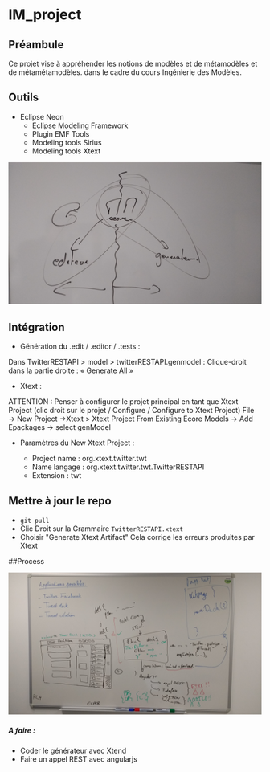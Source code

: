 # IM_project

## Préambule
Ce projet vise à appréhender les notions de modèles et de métamodèles et de métamétamodèles. dans le cadre du cours Ingénierie des Modèles. 

## Outils
- Eclipse Neon 
  - Eclipse Modeling Framework
  - Plugin EMF Tools
  - Modeling tools Sirius
  - Modeling tools Xtext
  
![archi](https://github.com/Kribouille/IM_project/blob/master/archi.jpg)

## Intégration

- Génération du .edit / .editor / .tests :

Dans TwitterRESTAPI > model > twitterRESTAPI.genmodel :
Clique-droit dans la partie droite : « Generate All »

- Xtext :

ATTENTION : Penser à configurer le projet principal en tant que Xtext Project (clic droit sur le projet / Configure / Configure to Xtext Project)
File → New Project →Xtext > Xtext Project From Existing Ecore Models → Add Epackages → select genModel

- Paramètres du New Xtext Project :

  - Project name : org.xtext.twitter.twt
  - Name langage : org.xtext.twitter.twt.TwitterRESTAPI
  - Extension : twt
  
## Mettre à jour le repo
- `git pull`
- Clic Droit sur la Grammaire `TwitterRESTAPI.xtext`
- Choisir "Generate Xtext Artifact"
Cela corrige les erreurs produites par Xtext
  
##Process
  
  ![process](https://github.com/Kribouille/IM_project/blob/master/process.jpg)
##### A faire :
- Coder le générateur avec Xtend
- Faire un appel REST avec angularjs
